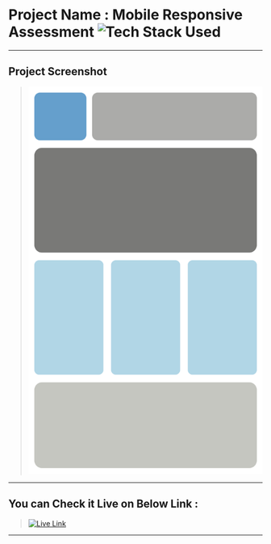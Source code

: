 # Project Name : Mobile Responsive Assessment ![Tech Stack Used](https://img.shields.io/badge/Technologies-HTML-blue)

---

## Project Screenshot

> ![SS](./screenshot.png)

---

## You can Check it Live on Below Link :

> [![Live Link](https://img.shields.io/badge/DEPLOYED-LINK-green)](https://mobile-responsive-assessment.vercel.app/)

---